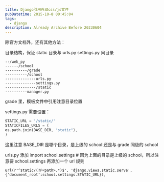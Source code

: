 ```yaml
---
title: Django引用外部css/js文件
pubDatetime: 2015-10-8 00:45:04
tags:
  - django
description: Already Archive Before 20230604
---
```


除官方文档外，还有其他方法：

目录结构，保证 static 目录与 urls.py settings.py 同目录

    --/web_py
    ------/school
    ----------/grade
    ----------/school
    --------------urls.py
    --------------settings.py
    --------------/static
    ----------manager.py

grade 里，模板文件中引用注意目录位置

settings.py 需要设置：

```python
STATIC_URL = '/static/'
STATICFILES_URLS = (
os.path.join(BASE_DIR, "static"),
)
```

这里注意 BASE_DIR 是哪个目录，是上级的 school 还是与 grade 同级的 school

urls.py 添加
import school.settings # 因为上面的目录是上级的 school，所以注意要 school.settings
再添加一个 url 规则

`url(r'^static/(?P<path>.*)$', 'django.views.static.serve', {'document_root':school.settings.STATIC_URL}),`
